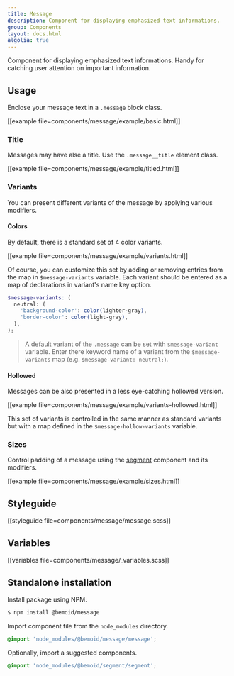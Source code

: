 ```yaml
---
title: Message
description: Component for displaying emphasized text informations.
group: Components
layout: docs.html
algolia: true
---
```


Component for displaying emphasized text informations. Handy for catching user attention on important information.

## Usage

Enclose your message text in a `.message` block class.

[[example file=components/message/example/basic.html]]

### Title

Messages may have alse a title. Use the `.message__title` element class.

[[example file=components/message/example/titled.html]]

### Variants

You can present different variants of the message by applying various modifiers.

#### Colors

By default, there is a standard set of 4 color variants.

[[example file=components/message/example/variants.html]]

Of course, you can customize this set by adding or removing entries from the map in `$message-variants` variable. Each variant should be entered as a map of declarations in variant's name key option.

```scss
$message-variants: (
  neutral: (
    'background-color': color(lighter-gray),
    'border-color': color(light-gray),
  ),
);
```

> A default variant of the `.message` can be set with `$message-variant` variable. Enter there keyword name of a variant from the `$message-variants` map (e.g. `$message-variant: neutral;`).

#### Hollowed

Messages can be also presented in a less eye-catching hollowed version.

[[example file=components/message/example/variants-hollowed.html]]

This set of variants is controlled in the same manner as standard variants but with a map defined in the `$message-hollow-variants` variable.

### Sizes

Control padding of a message using the [segment]() component and its modifiers.

[[example file=components/message/example/sizes.html]]

## Styleguide

[[styleguide file=components/message/message.scss]]

## Variables

[[variables file=components/message/_variables.scss]]

## Standalone installation

Install package using NPM.

```bash
$ npm install @bemoid/message
```

Import component file from the `node_modules` directory.

```scss
@import 'node_modules/@bemoid/message/message';
```

Optionally, import a suggested components.

```scss
@import 'node_modules/@bemoid/segment/segment';
```